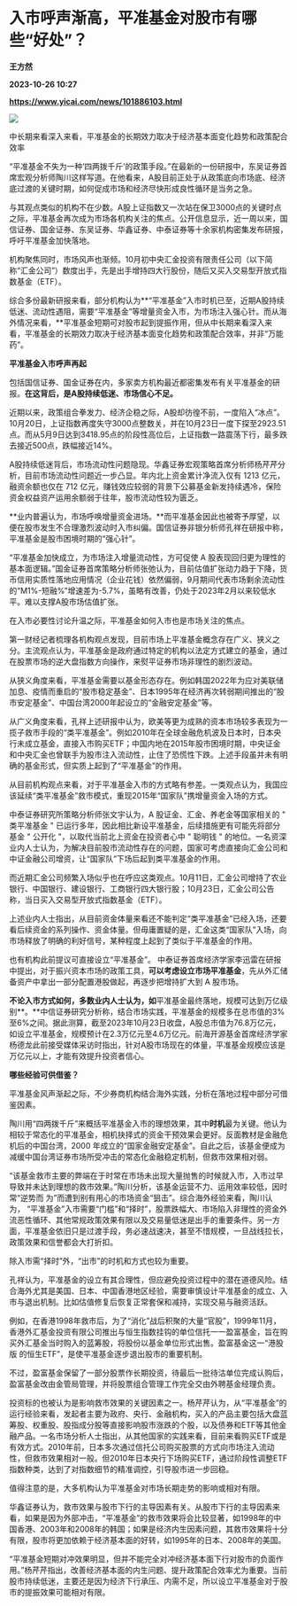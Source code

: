 # 入市呼声渐高，平准基金对股市有哪些“好处”？
**王方然**

**2023-10-26 10:27**

**https://www.yicai.com/news/101886103.html**

![](https://imgcdn.yicai.com/uppics/slides/2023/10/a24ca3fa1bc99317ebe97847a2ea166b.jpg)

中长期来看深入来看，平准基金的长期效力取决于经济基本面变化趋势和政策配合效率

“平准基金不失为一种‘四两拨千斤’的政策手段。”在最新的一份研报中，东吴证券首席宏观分析师陶川这样写道。在他看来，A股目前正处于从政策底向市场底、经济底过渡的关键时期，如何促成市场和经济尽快形成良性循环是当务之急。

与其观点类似的机构不在少数。A股上证指数又一次站在保卫3000点的关键时点之际，平准基金再次成为市场各机构关注的焦点。公开信息显示，近一周以来，国信证券、国金证券、东吴证券、华鑫证券、中泰证券等十余家机构密集发布研报，呼吁平准基金加快落地。

机构聚焦同时，市场风声也渐频。10月初中央汇金投资有限责任公司（以下简称“汇金公司”）数度出手，先是出手增持四大行股份，随后又买入交易型开放式指数基金（ETF）。

综合多份最新研报来看，部分机构认为**“平准基金”入市时机已至，近期A股持续低迷、流动性遇阻，需要“平准基金”等增量资金入市，为市场注入强心针。而从海外情况来看，**平准基金短期可对股市起到提振作用，但从中长期来看深入来看，平准基金的长期效力取决于经济基本面变化趋势和政策配合效率，并非“万能药”。

**平准基金入市呼声再起**

包括国信证券、国金证券在内，多家卖方机构最近都密集发布有关平准基金的研报。**在这背后，是A股持续低迷、市场信心不足。**

近期以来，政策组合拳发力、经济企稳之际，A股却彷徨不前，一度陷入“冰点”。10月20日，上证指数再度失守3000点整数关，并在10月23日一度下探至2923.51点。而从5月9日达到3418.95点的阶段性高位后，上证指数一路震荡下行，最多跌去接近500点，跌幅接近14%。

A股持续低迷背后，市场流动性问题隐现。华鑫证券宏观策略首席分析师杨芹芹分析，目前市场流动性问题近一步凸显。年内北上资金累计净流入仅有 1213 亿元，融资余额也仅在 712 亿元，赚钱效应较弱的背景下公募基金新发持续遇冷，保险资金权益资产运用余额弱于往年，股市流动性较为匮乏。

**业内普遍认为，市场呼唤增量资金进场。**而平准基金因此也被寄予厚望，以便在股市发生不合理激烈波动时入市纠偏。国信证券非银分析师孔祥在研报中称，平准基金是股市困境时期的“强心针”。

“平准基金加快成立，为市场注入增量流动性，方可促使 A 股表现回归更为理性的基本面逻辑。”国金证券首席策略分析师张弛认为，目前估值扩张动力趋于下降，货币信用实质性落地应用情况（企业花钱）依然偏弱，9月期间代表市场剩余流动性的“M1%-短融%”增速差为-5.7%，虽略有改善，仍处于2023年2月以来较低水平。难以支撑A股市场估值扩张。

在入市必要性讨论升温之际，平准基金如何入市也是市场关注的焦点。

第一财经记者梳理各机构观点发现，目前市场上平准基金概念存在广义、狭义之分。主流观点认为，平准基金是政府通过特定的机构以法定方式建立的基金，通过在股票市场的逆大盘指数方向操作，来熨平证券市场非理性的剧烈波动。

从狭义角度来看，平准基金需要以基金形态存在。例如韩国2022年为应对美联储加息、疫情而重启的“股市稳定基金”、日本1995年在经济再次转弱期间推出的“股市安定基金”、中国台湾2000年起设立的“金融安定基金”等。

从广义角度来看，孔祥上述研报中认为，欧美等更为成熟的资本市场较多表现为一揽子救市手段的“类平准基金”。例如2010年在全球金融危机波及日本时，日本央行未成立基金，直接入市购买ETF；中国内地在2015年股市困境时期，中央证金和中央汇金也曾联手为股市注入流动性，止住了恐慌性下跌。上述手段虽并未有明确的基金形式，但实质上起到了“平准基金”的作用。

从目前机构观点来看，对于平准基金入市的方式略有参差。一类观点认为，我国应该延续“类平准基金”救市模式，重现2015年“国家队”携增量资金入场的方式。

中泰证券研究所策略分析师张文宇认为，A 股证金、汇金、养老金等国家相关的 " 类平准基金 " 已运行多年，因此相比新设平准基金，后续措施更有可能先将部分基金 " 公开化 "，以取代当前北上资金在投资者心中 " 聪明钱 " 的地位。一名资深业内人士认为，为解决目前股市流动性存在的问题，国家可考虑直接向汇金公司和中证金融公司增资，让“国家队”下场后起到类平准基金的作用。

而近期汇金公司频繁入场似乎也在呼应这类观点。10月11日，汇金公司增持了农业银行、中国银行、建设银行、工商银行四大银行股；10月23日，汇金公司公告称，当日买入交易型开放式指数基金（ETF）。

上述业内人士指出，从目前资金体量来看还不能判定“类平准基金”已经入场，还要看后续资金的系列操作、资金体量。但毋庸置疑的是，汇金这类“国家队”入场，向市场释放了明确的利好信号，某种程度上起到了类似于平准基金的作用。

也有机构此前提议可直接设立“平准基金”。 中泰证券首席经济学家李迅雷在研报中提出，对于振兴资本市场的政策工具，**可以考虑设立市场平准基金**，先从外汇储备资产中拿出一部分配置港股做起，再逐步把增持扩大到 A 股市场。

**不论入市方式如何，多数业内人士认为，如**平准基金最终落地，规模可达到万亿级别**。**中信证券研究分析称，结合市场实践，平准基金的规模多在总市值的3%至6%之间。据此测算，截至2023年10月23日收盘，A股总市值为76.8万亿元，如设立平准基金，规模预计在2.3万亿元至4.6万亿元。前海开源基金首席经济学家杨德龙此前接受媒体采访时指出，针对A股市场现在的体量，平准基金规模应该是万亿元以上，才能有效提升投资者信心。

**哪些经验可供借鉴？**

平准基金风声渐起之际，不少券商机构结合海外实践，分析在落地过程中部分可借鉴因素。

陶川用“四两拨千斤”来概括平准基金入市的理想效果，其中**时机**最为关键。他认为相较于常态化的平准基金，相机抉择式的资金干预效果会更好。反面教材是金融危机后的中国台湾，2000 年成立的“国家金融安定基金”。自此之后，该基金便成为减缓中国台湾证券市场所受冲击的常态化金融稳定机制，但救市效果相对弱。

“该基金救市主要的弊端在于时常在市场未出现大量抛售的时候就入市，入市过早导致并未达到理想的救市效果。”陶川分析，该基金运营不力、运用效率较低，因时常“逆势而 为”而遭到别有用心的市场资金“狙击”。综合海外经验来看，陶川认为， “平准基金”入市需要“门槛”和“择时”，股票跌幅大、市场陷入非理性的资金外流恶性循环、其他常规政策效果有限以及交易量低迷是出手的重要条件。另一方面，平准基金依旧只是过渡手段，务必速战速决，甚至不惜规模，一旦战线拉长，政策效果和信誉都会大打折扣。

除入市需“择时”外，“出市”的时机和方式也较为重要。

孔祥认为，平准基金的设立有其合理性，但应避免投资过程中的潜在道德风险。结合海外尤其是美国、日本、中国香港地区经验，需要审慎设计平准基金的成立、入市与退出机制。比如估值修复后恢复正常套保和减持，实现交易与融资活跃。

例如，在香港1998年救市后，为了“消化”战后积聚的大量“官股”，1999年11月，香港外汇基金投资有限公司推出与恒生指数挂钩的单位信托一一盈富基金，旨在购买外汇基金当时购入的蓝筹股，将股份以基金单位形式出售。盈富基金这一“港股版 的恒生ETF”，是使平准基金逐步退出股市的重要机制。

不过，盈富基金保留了一部分股票作长期投资，待最后一批待沽单位完成认购后， 盈富基金改由金管局管理，并将股票组合管理工作完全交由外聘基金经理负责。

投资标的也被认为是影响救市效果的关键因素之一。杨芹芹认为，从“平准基金”的运行经验来看，发起者主要为政府、央行、金融机构，买入的产品主要包括大盘蓝筹股、权重股、股指成分股等直接影响股市涨跌的个股，以及债券和ETF等其他金融产品。一名市场分析人士指出，从其他国家的实践来看，目前来看购买ETF或是有效方式。2010年前，日本多次通过信托公司购买股票的方式向市场注入流动性，但救市效果相对一般。但2010年日本央行下场购买ETF，通过阶段性调整ETF指数种类，达到了对指数细节的精准调控，引导股市进一步回稳。

值得注意的是，大多机构认为平准基金对市场长期走势的影响或相对有限。

华鑫证券认为，救市效果与股市下行的主导因素有关。从股市下行的主导因素来看，如果是因为外部冲击，“平准基金”的救市效果将会比较显著，如1998年的中国香港、2003年和2008年的韩国；如果是经济内生因素问题，其救市效果将十分有限，股市将更加依赖于经济基本面的好转，如1995年的日本、2008年的美国。

“平准基金短期对冲效果明显，但并不能完全对冲经济基本面下行对股市的负面作用。”杨芹芹指出，改善经济基本面的内生问题、提升政策配合效率尤为重要。当前股市持续低迷，主要还是因为经济下行承压、内需不足，所以设立平准基金对于股市的提振效果可能相对有限。